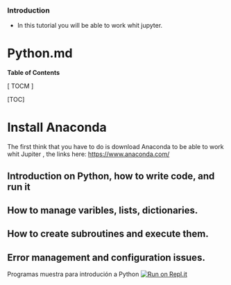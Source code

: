 ### Introduction

- In this tutorial you will be able to work whit jupyter.


# Python.md




**Table of Contents**

[ TOCM ]

[TOC]

# Install Anaconda
The first think that you have to do is download Anaconda to be able to work whit Jupiter , the links here:
https://www.anaconda.com/
## Introduction on Python, how to write code, and run it
## How to manage varibles, lists, dictionaries.
## How to create subroutines and execute them.
## Error management and configuration issues.














Programas muestra para introdución a Python
[![Run on Repl.it](https://repl.it/badge/github/ingrid717-py/PythonIntro)](https://repl.it/github/ingrid717-py/PythonIntro)
